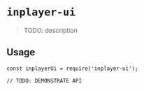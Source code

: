 # `inplayer-ui`

> TODO: description

## Usage

```
const inplayerUi = require('inplayer-ui');

// TODO: DEMONSTRATE API
```
